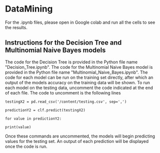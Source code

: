 # DataMining    
For the .ipynb files, please open in Google colab and run all the cells to see the results.

## Instructions for the Decision Tree and Multinomial Naive Bayes models
The code for the Decision Tree is provided in the Python file name "Decision_Tree.ipynb".
The code for the Multinomial Naive Bayes model is provided in the Python file name "Multinomial_Naive_Bayes.ipynb".
The code for each model can be run on the training set directly, after which an output of the models accuracy on the training data will be shown. To run each model on the testing data, uncomment the code indicated at the end of each file. The code to uncomment is the following lines

`testingX2 = pd.read_csv('/content/testing.csv', sep=',')`

`predictionY2 = clf.predict(testingX2)`

`for value in predictionY2:`

`print(value)`

Once these commands are uncommented, the models will begin predicting values for the testing set. An output of each prediction will be displayed once the code is run.
